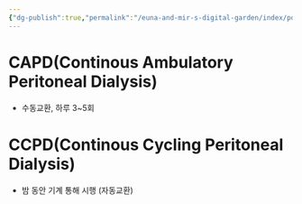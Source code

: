 ```yaml
---
{"dg-publish":true,"permalink":"/euna-and-mir-s-digital-garden/index/pd/"}
---
```


# CAPD(Continous Ambulatory Peritoneal Dialysis)
- 수동교환, 하루 3~5회 
# CCPD(Continous Cycling Peritoneal Dialysis) 
- 밤 동안 기계 통해 시행 (자동교환)